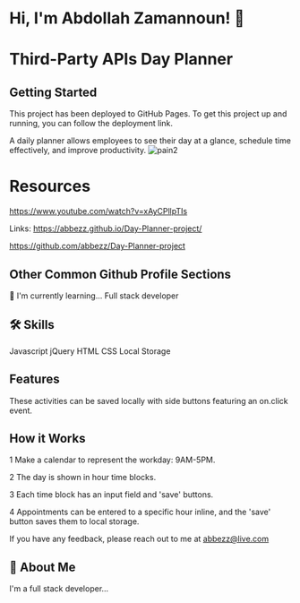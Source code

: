 # Hi, I'm Abdollah Zamannoun! 👋

# Third-Party APIs Day Planner






## Getting Started 
This project has been deployed to GitHub Pages. To get this project up and running, you can follow the deployment link.

A daily planner allows employees to see their day at a glance, schedule time effectively, and improve productivity.
![pain2](https://user-images.githubusercontent.com/94430401/150698057-302adfff-bfe7-4ab1-a3c2-de7fd81c46d3.png)


# Resources
https://www.youtube.com/watch?v=xAyCPllpTIs






Links: https://abbezz.github.io/Day-Planner-project/

https://github.com/abbezz/Day-Planner-project


## Other Common Github Profile Sections


🧠 I'm currently learning... Full stack developer






## 🛠 Skills
Javascript
jQuery
HTML
CSS
Local Storage


## Features
These activities can be saved locally with side buttons featuring an on.click event.

## How it Works
1 Make a calendar to represent the workday: 9AM-5PM.

2 The day is shown in hour time blocks.



3 Each time block has an input field and 'save' buttons.

4 Appointments can be entered to a specific hour inline, and the 'save' button saves them to local storage.


If you have any feedback, please reach out to me at abbezz@live.com



## 🚀 About Me
I'm a full stack developer...

